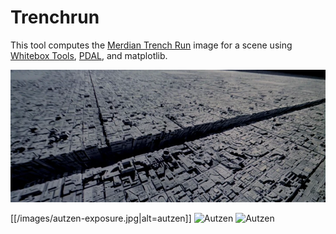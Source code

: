 # Trenchrun


This tool computes the [Merdian Trench
Run](https://starwars.fandom.com/wiki/Meridian_trench) image for a scene using
[Whitebox Tools](https://github.com/jblindsay/whitebox-tools/),
[PDAL](https://pdal.io), and matplotlib.

![Meridian Trench](/images/meridian.png)

[[/images/autzen-exposure.jpg|alt=autzen]]
![Autzen](https://raw.githubusercontent.com/hobuinc/trenchrun/main/images/autzen-exposure.jpg)
![Autzen](https://raw.githubusercontent.com/hobuinc/trenchrun/main/images/autzen-exposure.jpg)

